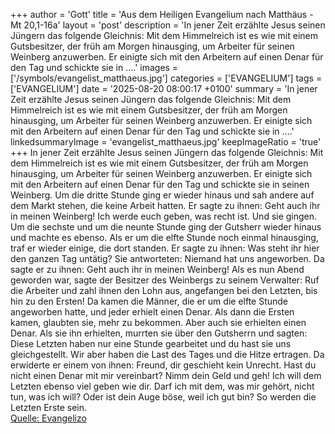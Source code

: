 +++
author = 'Gott'
title = 'Aus dem Heiligen Evangelium nach Matthäus - Mt 20,1-16a'
layout = 'post'
description = 'In jener Zeit erzählte Jesus seinen Jüngern das folgende Gleichnis: Mit dem Himmelreich ist es wie mit einem Gutsbesitzer, der früh am Morgen hinausging, um Arbeiter für seinen Weinberg anzuwerben. Er einigte sich mit den Arbeitern auf einen Denar für den Tag und schickte sie in ....'
images = ['/symbols/evangelist_matthaeus.jpg']
categories = ['EVANGELIUM']
tags = ['EVANGELIUM']
date = '2025-08-20 08:00:17 +0100'
summary = 'In jener Zeit erzählte Jesus seinen Jüngern das folgende Gleichnis: Mit dem Himmelreich ist es wie mit einem Gutsbesitzer, der früh am Morgen hinausging, um Arbeiter für seinen Weinberg anzuwerben. Er einigte sich mit den Arbeitern auf einen Denar für den Tag und schickte sie in ....'
linkedsummaryImage = 'evangelist_matthaeus.jpg'
keepImageRatio = 'true'
+++
In jener Zeit erzählte Jesus seinen Jüngern das folgende Gleichnis: Mit dem Himmelreich ist es wie mit einem Gutsbesitzer, der früh am Morgen hinausging, um Arbeiter für seinen Weinberg anzuwerben.
Er einigte sich mit den Arbeitern auf einen Denar für den Tag und schickte sie in seinen Weinberg.<!--more-->
Um die dritte Stunde ging er wieder hinaus und sah andere auf dem Markt stehen, die keine Arbeit hatten.
Er sagte zu ihnen: Geht auch ihr in meinen Weinberg! Ich werde euch geben, was recht ist.
Und sie gingen. Um die sechste und um die neunte Stunde ging der Gutsherr wieder hinaus und machte es ebenso.
Als er um die elfte Stunde noch einmal hinausging, traf er wieder einige, die dort standen. Er sagte zu ihnen: Was steht ihr hier den ganzen Tag untätig?
Sie antworteten: Niemand hat uns angeworben. Da sagte er zu ihnen: Geht auch ihr in meinen Weinberg!
Als es nun Abend geworden war, sagte der Besitzer des Weinbergs zu seinem Verwalter: Ruf die Arbeiter und zahl ihnen den Lohn aus, angefangen bei den Letzten, bis hin zu den Ersten!
Da kamen die Männer, die er um die elfte Stunde angeworben hatte, und jeder erhielt einen Denar.
Als dann die Ersten kamen, glaubten sie, mehr zu bekommen. Aber auch sie erhielten einen Denar.
Als sie ihn erhielten, murrten sie über den Gutsherrn
und sagten: Diese Letzten haben nur eine Stunde gearbeitet und du hast sie uns gleichgestellt. Wir aber haben die Last des Tages und die Hitze ertragen.
Da erwiderte er einem von ihnen: Freund, dir geschieht kein Unrecht. Hast du nicht einen Denar mit mir vereinbart?
Nimm dein Geld und geh! Ich will dem Letzten ebenso viel geben wie dir.
Darf ich mit dem, was mir gehört, nicht tun, was ich will? Oder ist dein Auge böse, weil ich gut bin?
So werden die Letzten Erste sein.<br> [Quelle: Evangelizo](https://evangeliumtagfuertag.org/DE/gospel)